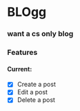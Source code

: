 # BLOgg

### want a cs only blog

### Features

#### Current:
- [x] Create a post
- [x] Edit a post
- [x] Delete a post